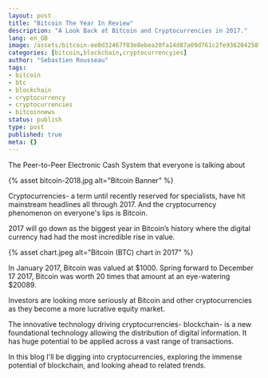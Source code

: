 ```yaml
---
layout: post
title: "Bitcoin The Year In Review"
description: "A Look Back at Bitcoin and Cryptocurrencies in 2017."
lang: en_GB
image: /assets/bitcoin-ee0d32467f03e8ebea20fa14d87a09d761c2fe936204258f20994d98fce433f1.jpg
categories: [bitcoin,blockchain,cryptocurrencyies]
author: "Sebastien Rousseau"
tags:
- bitcoin
- btc
- blockchain
- cryptocurrency
- cryptocurrencies
- bitcoinnews
status: publish
type: post
published: true
meta: {}
---
```

The Peer-to-Peer Electronic Cash System that everyone is talking about<!--more-->

{%
  asset bitcoin-2018.jpg
  alt="Bitcoin Banner"
%}

Cryptocurrencies- a term until recently reserved for specialists, have hit mainstream headlines all through 2017. And the cryptocurrency phenomenon on everyone's lips is Bitcoin.

2017 will go down as the biggest year in Bitcoin’s history where the digital currency had had the most incredible rise in value.

{%
  asset chart.jpeg
  alt="Bitcoin (BTC) chart in 2017"
%}

In January 2017, Bitcoin was valued at $1000. Spring forward to December 17 2017, Bitcoin was worth 20 times that amount at an eye-watering $20089.

Investors are looking more seriously at Bitcoin and other cryptocurrencies as they become a more lucrative equity market.

The innovative technology driving cryptocurrencies- blockchain- is a new foundational technology allowing the distribution of digital information. It has huge potential to be applied across a vast range of transactions.

In this blog I'll be digging into cryptocurrencies, exploring the immense potential of blockchain, and looking ahead to related trends.
